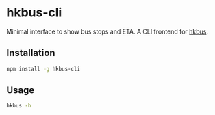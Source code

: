 # hkbus-cli

Minimal interface to show bus stops and ETA.
A CLI frontend for [hkbus](https://github.com/leesei/hkbus).

## Installation

```sh
npm install -g hkbus-cli
```

## Usage

```sh
hkbus -h
```
